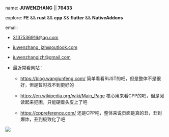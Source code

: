 name: **JUWENZHANG** || **76433**

explore: **FE** && **rust** && **cpp** && **flutter** && **NativeAddons**

email:

* 3137536916@qq.com

* juwenzhang_jzh@outlook.com

* juwenzhangjzh@gmail.com

* 最近常看网站：
  
  * https://blog.wangjunfeng.com/ 简单看看RUST的吧，但是整体不是很好，但是暂时找不到更好的
 
  * https://en.wikipedia.org/wiki/Main_Page 核心用来看CPP的吧，但是阅读起来犯困，只能硬着头皮上了吧
 
  * https://cppreference.com/ 还是CPP吧，整体来说页面是真的丑，丑到爆炸，丑到极致化了吧

![](https://github-readme-stats.vercel.app/api/top-langs/?username=juwenzhang&layout=compact&langs_count=20)
